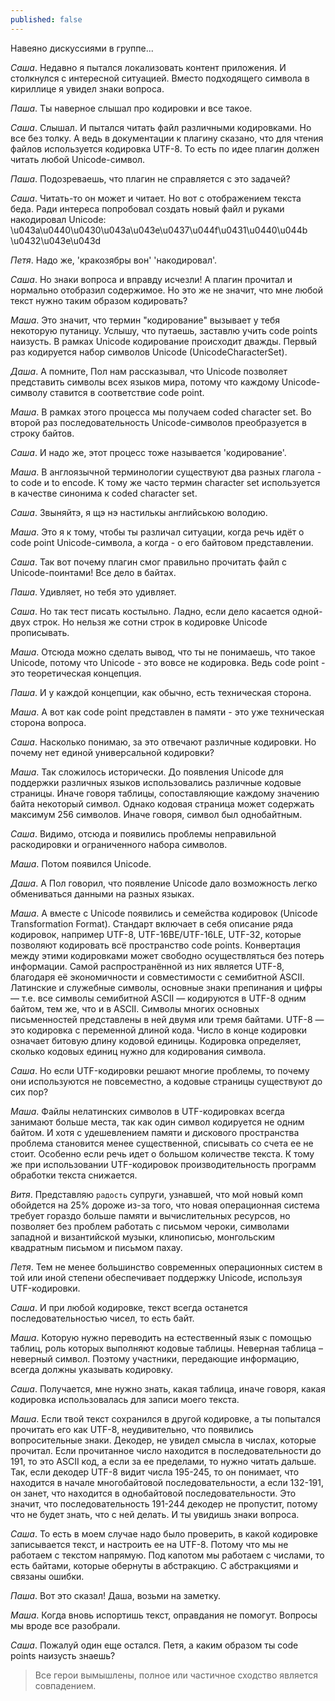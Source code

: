 ```yaml
---
published: false
---
```

Навеяно дискуссиями в группе...

*Саша*. Недавно я пытался локализовать контент приложения. И столкнулся с интересной ситуацией. Вместо подходящего символа в кириллице я увидел знаки вопроса.

*Паша*. Ты наверное слышал про кодировки и все такое.

*Саша*. Слышал. И пытался читать файл различными кодировками. Но все без толку. А ведь в документации к плагину сказано, что для чтения файлов используется кодировка UTF-8. То есть по идее плагин должен читать любой Unicode-символ.

*Паша*. Подозреваешь, что плагин не справляется с это задачей?

*Саша*. Читать-то он может и читает. Но вот с отображением текста беда. Ради интереса попробовал создать новый файл и руками накодировал Unicode:
\u043a\u0440\u0430\u043a\u043e\u0437\u044f\u0431\u0440\u044b \u0432\u043e\u043d

*Петя*. Надо же, 'кракозябры вон' 'накодировал'.

*Саша*. Но знаки вопроса и вправду исчезли! А плагин прочитал и нормально отобразил содержимое.
Но это же не значит, что мне любой текст нужно таким образом кодировать?

*Маша*. Это значит, что термин "кодирование" вызывает у тебя некоторую путаницу. Услышу, что путаешь, заставлю учить code points наизусть. В рамках Unicode кодирование происходит дважды. Первый раз кодируется набор символов Unicode (UnicodeCharacterSet).

*Даша*. А помните, Пол нам рассказывал, что Unicode позволяет представить символы всех языков мира, потому что каждому Unicode-символу ставится в соответствие code point.

*Маша*. В рамках этого процесса мы получаем coded character set. Во второй раз последовательность
Unicode-символов преобразуется в строку байтов.

*Саша*. И надо же, этот процесс тоже называется 'кодирование'.

*Маша*. В англоязычной терминологии существуют два разных глагола - to code и to encode. К тому же часто термин character set используется в качестве синонима к coded character set.

*Саша*. Звыняйтэ, я щэ нэ настилькы английською володию.

*Маша*. Это я к тому, чтобы ты различал ситуации, когда речь идёт о code point Unicode-символа, а когда - о его байтовом представлении.

*Саша*. Так вот почему плагин смог правильно прочитать файл с Unicode-поинтами! Все дело в байтах.

*Паша*. Удивляет, но тебя это удивляет.

*Саша*. Но так тест писать костыльно. Ладно, если дело касается одной-двух строк. Но нельзя же сотни строк в кодировке Unicode прописывать.

*Маша*. Отсюда можно сделать вывод, что ты не понимаешь, что такое Unicode, потому что Unicode - это вовсе не кодировка. Ведь code point - это теоретическая концепция.

*Паша*. И у каждой концепции, как обычно, есть техническая сторона.

*Маша*. А вот как code point представлен в памяти - это уже техническая сторона вопроса.

*Саша*. Насколько понимаю, за это отвечают различные кодировки. Но почему нет единой универсальной кодировки?

*Маша*. Так сложилось исторически. До появления Unicode для поддержки различных языков использовались различные кодовые страницы. Иначе говоря таблицы, сопоставляющие каждому значению байта некоторый символ. Однако кодовая страница может содержать максимум 256 символов. Иначе говоря, символ был однобайтным.

*Саша*. Видимо, отсюда и появились проблемы неправильной раскодировки и ограниченного набора символов.

*Маша*. Потом появился Unicode.

*Даша*. А Пол говорил, что появление Unicode дало возможность легко обмениваться данными на разных языках.

*Маша*. А вместе с Unicode появились и семейства кодировок (Unicode Transformation Format). Стандарт включает в себя описание ряда кодировок, например UTF-8, UTF-16BE/UTF-16LE, UTF-32, которые позволяют кодировать всё пространство code points. Конвертация между этими кодировками может свободно осуществляться без потерь информации. Самой распространённой из них является UTF-8, благодаря её экономичности и совместимости с семибитной ASCII. Латинские и служебные символы, основные знаки препинания и цифры — т.е. все символы семибитной ASCII — кодируются в UTF-8 одним байтом, тем же, что и в ASCII. Символы многих основных письменностей представлены в ней двумя или тремя байтами. UTF-8 — это кодировка с переменной длиной кода. Число в конце кодировки означает битовую длину кодовой единицы. Кодировка определяет, сколько кодовых единиц нужно для кодирования символа.

*Саша*. Но если UTF-кодировки решают многие проблемы, то почему они используются не повсеместно,
а кодовые страницы существуют до сих пор?

*Маша*. Файлы нелатинских символов в UTF-кодировках всегда занимают больше места, так как один
символ кодируется не одним байтом. И хотя с удешевлением памяти и дискового пространства проблема становится менее существенной, списывать со счета ее не стоит. Особенно если речь идет о большом количестве текста. К тому же при использовании UTF-кодировок производительность программ обработки текста снижается.

*Витя*. Представляю `радость` супруги, узнавшей, что мой новый комп обойдется на 25% дороже из-за
того, что новая операционная система требует гораздо больше памяти и вычислительных ресурсов, но позволяет без проблем работать с письмом чероки, символами западной и византийской музыки, клинописью, монгольским квадратным письмом и письмом пахау.

*Петя*. Тем не менее большинство современных операционных систем в той или иной степени обеспечивает поддержку Unicode, используя UTF-кодировки.

*Саша*. И при любой кодировке, текст всегда останется последовательностью чисел, то есть байт.

*Маша*. Которую нужно переводить на естественный язык с помощью таблиц, роль которых выполняют
кодовые таблицы. Неверная таблица – неверный символ. Поэтому участники, передающие информацию,
всегда должны указывать кодировку.

*Саша*. Получается, мне нужно знать, какая таблица, иначе говоря, какая кодировка использовалась для записи моего текста.

*Маша*. Если твой текст сохранился в другой кодировке, а ты попытался прочитать его как UTF-8, неудивительно, что появились вопросительные знаки. Декодер, не увидел смысла в числах, которые прочитал. Если прочитанное число находится в последовательности до 191, то это ASCII код, а если за ее пределами, то нужно читать дальше. Так, если декодер UTF-8 видит числа 195-245, то он понимает, что находится в начале многобайтовой последовательности, а если 132-191, он занет, что находится в однобайтовой последовательности. Это значит, что последовательность 191-244 декодер
не пропустит, потому что не будет знать, что с ней делать. И ты увидишь знаки вопроса.

*Саша*. То есть в моем случае надо было проверить, в какой кодировке записывается текст, и настроить ее на UTF-8. Потому что мы не работаем с текстом напрямую. Под капотом мы работаем с
числами, то есть байтами, которые обернуты в абстракцию. С абстракциями и связаны ошибки.

*Паша*. Вот это сказал! Даша, возьми на заметку.

*Маша*. Когда вновь испортишь текст, оправдания не помогут. Вопросы мы вроде все разобрали.

*Саша*. Пожалуй один еще остался. Петя, а каким образом ты code points наизусть знаешь?

> Все герои вымышлены, полное или частичное сходство является совпадением.